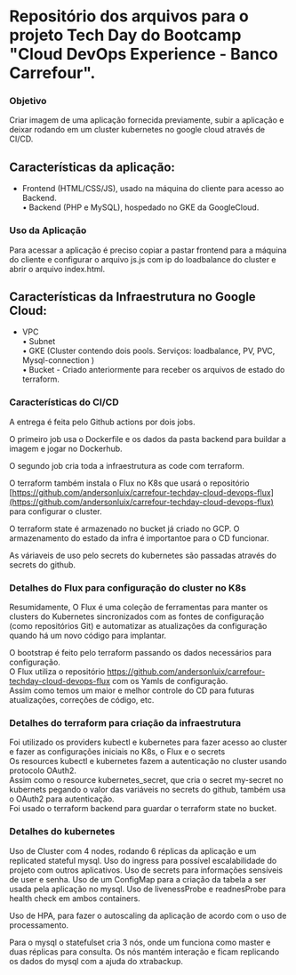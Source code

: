 <h1>Repositório dos arquivos para o projeto Tech Day do Bootcamp "Cloud DevOps Experience - Banco Carrefour".</h1>

<h3>Objetivo</h3>

Criar imagem de uma aplicação fornecida previamente, subir a aplicação e deixar rodando em um cluster kubernetes no google cloud através de CI/CD.

<h2>Características da aplicação:</h2>

- Frontend (HTML/CSS/JS), usado na máquina do cliente para acesso ao Backend.<br>
• Backend (PHP e MySQL), hospedado no GKE da GoogleCloud.

<h3>Uso da Aplicação</h3>

Para acessar a aplicação é preciso copiar a pastar frontend para a máquina do cliente e configurar o arquivo js.js com ip do loadbalance do cluster e abrir o arquivo index.html.

<h2>Características da Infraestrutura no Google Cloud:</h2>

- VPC<br>
• Subnet<br>
• GKE (Cluster contendo dois pools. Serviços: loadbalance, PV, PVC, Mysql-connection )<br>
• Bucket - Criado anteriormente para receber os arquivos de estado do terraform.

<h3>Características do CI/CD</h3>

A entrega é feita pelo Github actions por dois jobs.

O primeiro job usa o Dockerfile e os dados da pasta backend para buildar a imagem e jogar no Dockerhub.

O segundo job cria toda a infraestrutura as code com terraform.

O terraform também instala o Flux no K8s que usará o repositório [https://github.com/andersonluix/carrefour-techday-cloud-devops-flux](https://github.com/andersonluix/carrefour-techday-cloud-devops-flux) para configurar o cluster.

O terraform state é armazenado no bucket já criado no GCP. O armazenamento do estado da infra é importantoe para o CD funcionar.

As váriaveis de uso pelo secrets do kubernetes são passadas através do secrets do github.

<h3>Detalhes do Flux para configuração do cluster no K8s</h3>

Resumidamente, O Flux é uma coleção de ferramentas para manter os clusters do Kubernetes sincronizados com as fontes de configuração (como repositórios Git) e automatizar as atualizações da configuração quando há um novo código para implantar.<br>

O bootstrap é feito pelo terraform passando os dados necessários para configuração.<br> 
O Flux utiliza o repositório https://github.com/andersonluix/carrefour-techday-cloud-devops-flux com os Yamls de configuração.<br>
Assim como temos um maior e melhor controle do CD para futuras atualizações, correções de código, etc.

<h3>Detalhes do terraform para criação da infraestrutura</h3>

Foi utilizado os providers kubectl e kubernetes para fazer acesso ao cluster e fazer as configurações iniciais no K8s, o Flux e o secrets<br>
Os resources kubectl e kubernetes fazem a autenticação no cluster usando protocolo OAuth2.<br>
Assim como o resource kubernetes_secret, que cria o secret my-secret no kubernets pegando o valor das variáveis no secrets do github, também usa o OAuth2 para autenticação.<br>
Foi usado o terraform backend para guardar o terraform state no bucket.

<h3>Detalhes do kubernetes</h3>

Uso de Cluster com 4 nodes, rodando 6 réplicas da aplicação e um replicated stateful mysql.
Uso do ingress para possível escalabilidade do projeto com outros aplicativos.
Uso de secrets para informações sensíveis de user e senha.
Uso de um ConfigMap para a criação da tabela a ser usada pela aplicação no mysql.
Uso de livenessProbe e readnesProbe para health check em ambos containers.

Uso de HPA, para fazer o autoscaling da aplicação de acordo com o uso de processamento.

Para o mysql o statefulset cria 3 nós, onde um funciona como master e duas réplicas para consulta. Os nós mantém interação e ficam replicando os dados do mysql com a ajuda do xtrabackup.
